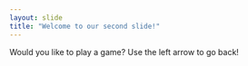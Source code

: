 ```yaml
---
layout: slide
title: "Welcome to our second slide!"
---
```

Would you like to play a game? 
Use the left arrow to go back!
